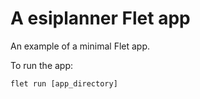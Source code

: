 # A esiplanner Flet app

An example of a minimal Flet app.

To run the app:

```
flet run [app_directory]
```